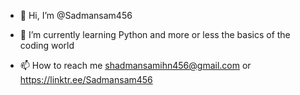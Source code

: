- 👋 Hi, I’m @Sadmansam456
<!---- 👀 I’m interested in ...--->
- 🌱 I’m currently learning Python and more or less the basics of the coding world
<!----- 💞️ I’m looking to collaborate on ...--->
- 📫 How to reach me shadmansamihn456@gmail.com or https://linktr.ee/Sadmansam456

<!---
Sadmansam456-sudo/Sadmansam456-sudo is a ✨ special ✨ repository because its `README.md` (this file) appears on your GitHub profile.
You can click the Preview link to take a look at your changes.
--->
<!---ok so for what i got to know so far that the text isnt suppose to be see if i use the arrows and exclamination point and the hyphens --->

